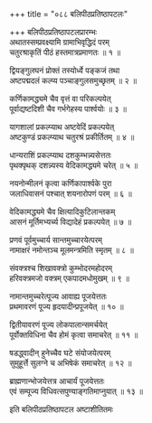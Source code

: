 +++
title = "०८८ बलिपीठप्रतिष्ठापटलः"

+++
बलिपीठप्रतिष्ठापटलप्रारम्भः    
अथातस्सम्प्रवक्ष्यामि ग्रामाभिवृद्धिदं परम्  
चतुरश्राकृतिं पीठं हस्तमात्रप्रमाणतः ॥ १ ॥


द्वियङ्गुलघनं प्रोक्तं तस्योर्ध्वे पङ्कजं तथा  
अष्टपद्मदलं कल्प्य पञ्चाङ्गुलसमुच्छृतम् ॥ २ ॥


कर्णिकामद्ध्यमे चैव वृत्तं वा परिकल्पयेत्  
पूर्वाद्यष्टदिशी चैव गर्भगेहस्य पार्श्वयोः ॥ ३ ॥


यागशालां प्रकल्प्याथ अष्टवेदिं प्रकल्पयेत्  
अष्टकुण्डं प्रकल्प्याथ चतुरश्रं प्रकीर्तितम् ॥ ४ ॥


धान्यराशिं प्रकल्प्याथ दशकुम्भन्न्यसेत्ततः  
पृथक्पृथक् दशन्न्यस्य वेदिकामद्ध्यमे चरेत् ॥ ५ ॥



नयनोन्मीलनं कृत्वा कर्णिकापार्श्वके पुरा  
जलाधिवासनं पश्चात् शयनारोपणं परम् ॥ ६ ॥


वेदिकामद्ध्यमे चैव क्षित्यादिकुटिलान्तकम्  
आसनं मूर्तिमभ्यर्च्य विद्यादेहं प्रकल्पयेत् ॥ ७ ॥


प्रणवं पूर्वमुच्चार्य सान्तमुच्चारयेत्परम्  
नामाक्षरं नमोन्तञ्च मूलमन्त्रमिति स्मृतम् ॥ ८ ॥


संवक्त्रश्च शिखावक्त्रो कुम्भोदरमहोदरम्  
हरिवक्त्रमजो वक्त्रम् एकपादमधोमुखम् ॥ ९ ॥


नामान्तमुच्चरेत्पूज्य आवाह्य पूजयेत्ततः  
प्रथमावरणं पूज्य हृदयादीन्प्रपूजयेत् ॥ १० ॥


द्वितीयावरणं पूज्य लोकपालान्समर्चयेत्  
पूर्वोक्तविधिना चैव होमं कृत्वा समाचरेत् ॥ ११ ॥


षडद्ध्वादीन् हुनेच्चैव घटे संयोजयेत्परम्  
सुमुहूर्त्ते सुलग्ने च अभिषेकं समाचरेत् ॥ १२ ॥


ब्राह्मणान्भोजयेत्तत्र आचार्यं पूजयेत्ततः  
एवं सम्पूज्य विधिवत्सपुण्याङ्गतिमाप्नुयात् ॥ १३ ॥


इति बलिपीठप्रतिष्ठापटल अष्टाशीतितमः  
